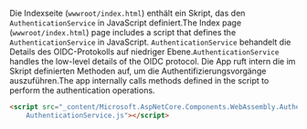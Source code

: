 <span data-ttu-id="28feb-101">Die Indexseite (`wwwroot/index.html`) enthält ein Skript, das den `AuthenticationService` in JavaScript definiert.</span><span class="sxs-lookup"><span data-stu-id="28feb-101">The Index page (`wwwroot/index.html`) page includes a script that defines the `AuthenticationService` in JavaScript.</span></span> <span data-ttu-id="28feb-102">`AuthenticationService` behandelt die Details des OIDC-Protokolls auf niedriger Ebene.</span><span class="sxs-lookup"><span data-stu-id="28feb-102">`AuthenticationService` handles the low-level details of the OIDC protocol.</span></span> <span data-ttu-id="28feb-103">Die App ruft intern die im Skript definierten Methoden auf, um die Authentifizierungsvorgänge auszuführen.</span><span class="sxs-lookup"><span data-stu-id="28feb-103">The app internally calls methods defined in the script to perform the authentication operations.</span></span>

```html
<script src="_content/Microsoft.AspNetCore.Components.WebAssembly.Authentication/
    AuthenticationService.js"></script>
```
